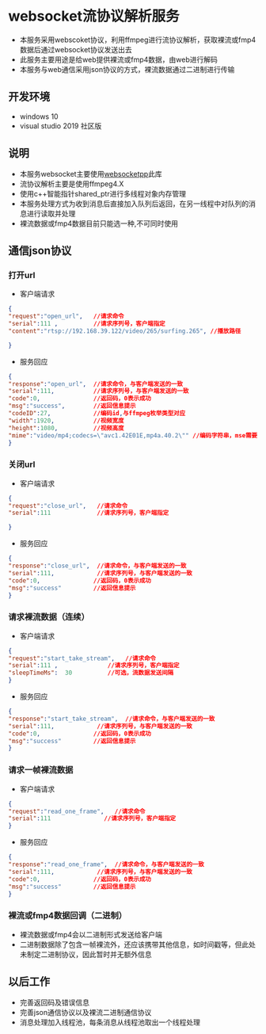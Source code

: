 # websocket流协议解析服务
* 本服务采用webscoket协议，利用ffmpeg进行流协议解析，获取裸流或fmp4数据后通过websocket协议发送出去
* 此服务主要用途是给web提供裸流或fmp4数据，由web进行解码
* 本服务与web通信采用json协议的方式，裸流数据通过二进制进行传输

## 开发环境
* windows 10
* visual studio 2019 社区版

## 说明
* 本服务websocket主要使用[websocketpp](https://docs.websocketpp.org/)此库
* 流协议解析主要是使用ffmpeg4.X
* 使用c++智能指针shared_ptr进行多线程对象内存管理
* 本服务处理方式为收到消息后直接加入队列后返回，在另一线程中对队列的消息进行读取并处理
* 裸流数据或fmp4数据目前只能选一种,不可同时使用

## 通信json协议
### 打开url 
* 客户端请求
```json
{
"request":"open_url",   //请求命令
"serial":111 ,          //请求序列号，客户端指定
"content":"rtsp://192.168.39.122/video/265/surfing.265", //播放路径

}
```
* 服务回应
```json
{
"response":"open_url",  //请求命令，与客户端发送的一致
"serial":111,           //请求序列号，与客户端发送的一致
"code":0,               //返回码，0表示成功
"msg":"success",        //返回信息提示
"codeID":27,            //编码id,与ffmpeg枚举类型对应
"width":1920,           //视频宽度
"height":1080,          //视频高度
"mime":"video/mp4;codecs=\"avc1.42E01E,mp4a.40.2\"" //编码字符串，mse需要用到
}
```
### 关闭url 
* 客户端请求
```json
{
"request":"close_url",   //请求命令
"serial":111             //请求序列号，客户端指定

}
```
* 服务回应
```json
{
"response":"close_url",  //请求命令，与客户端发送的一致
"serial":111,            //请求序列号，与客户端发送的一致
"code":0,               //返回码，0表示成功
"msg":"success"         //返回信息提示
}
```
### 请求裸流数据（连续） 
* 客户端请求
```json
{
"request":"start_take_stream",   //请求命令
"serial":111 ,              //请求序列号，客户端指定
"sleepTimeMs":  30          //可选，流数据发送间隔
}
```
* 服务回应
```json
{
"response":"start_take_stream",  //请求命令，与客户端发送的一致
"serial":111,            //请求序列号，与客户端发送的一致
"code":0,               //返回码，0表示成功
"msg":"success"         //返回信息提示
}
```
### 请求一帧裸流数据 
* 客户端请求
```json
{
"request":"read_one_frame",   //请求命令
"serial":111               //请求序列号，客户端指定
}
```
* 服务回应
```json
{
"response":"read_one_frame",  //请求命令，与客户端发送的一致
"serial":111,            //请求序列号，与客户端发送的一致
"code":0,               //返回码，0表示成功
"msg":"success"         //返回信息提示
}
```
### 裸流或fmp4数据回调（二进制）
* 裸流数据或fmp4会以二进制形式发送给客户端
* 二进制数据除了包含一帧裸流外，还应该携带其他信息，如时间戳等，但此处未制定二进制协议，因此暂时并无额外信息

## 以后工作
* 完善返回码及错误信息
* 完善json通信协议以及裸流二进制通信协议
* 消息处理加入线程池，每条消息从线程池取出一个线程处理



